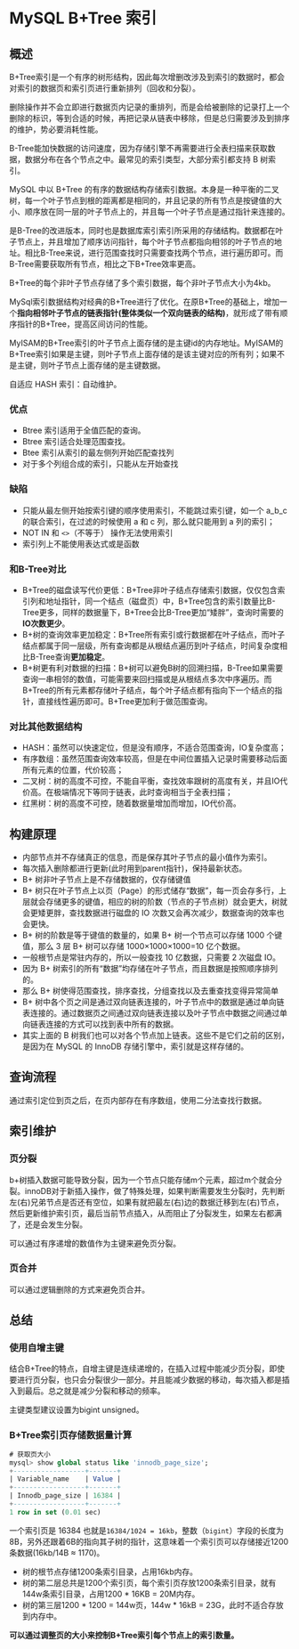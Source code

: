 # MySQL B+Tree 索引

## 概述

B+Tree索引是一个有序的树形结构，因此每次增删改涉及到索引的数据时，都会对索引的数据页和索引页进行重新排列（回收和分裂）。



删除操作并不会立即进行数据页内记录的重排列，而是会给被删除的记录打上一个删除的标识，等到合适的时候，再把记录从链表中移除，但是总归需要涉及到排序的维护，势必要消耗性能。

B-Tree能加快数据的访问速度，因为存储引擎不再需要进行全表扫描来获取数据，数据分布在各个节点之中。最常见的索引类型，大部分索引都支持 B 树索引。



MySQL 中以 B+Tree 的有序的数据结构存储索引数据。本身是一种平衡的二叉树，每一个叶子节点到根的距离都是相同的，并且记录的所有节点是按键值的大小、顺序放在同一层的叶子节点上的，并且每一个叶子节点是通过指针来连接的。

是B-Tree的改进版本，同时也是数据库索引索引所采用的存储结构。数据都在叶子节点上，并且增加了顺序访问指针，每个叶子节点都指向相邻的叶子节点的地址。相比B-Tree来说，进行范围查找时只需要查找两个节点，进行遍历即可。而B-Tree需要获取所有节点，相比之下B+Tree效率更高。

B+Tree的每个非叶子节点存储了多个索引数据，每个非叶子节点大小为4kb。

MySql索引数据结构对经典的B+Tree进行了优化。在原B+Tree的基础上，增加一个**指向相邻叶子节点的链表指针(整体类似一个双向链表的结构)**，就形成了带有顺序指针的B+Tree，提高区间访问的性能。



MyISAM的B+Tree索引的叶子节点上面存储的是主键id的内存地址。MyISAM的B+Tree索引如果是主键，则叶子节点上面存储的是该主键对应的所有列；如果不是主键，则叶子节点上面存储的是主键数据。

自适应 HASH 索引：自动维护。



### 优点

- Btree 索引适用于全值匹配的查询。
- Btree 索引适合处理范围查找。
- Btee 索引从索引的最左侧列开始匹配查找列
- 对于多个列组合成的索引，只能从左开始查找



### 缺陷

- 只能从最左侧开始按索引键的顺序使用索引，不能跳过索引键，如一个 a_b_c 的联合索引，在过滤的时候使用 a 和 c 列，那么就只能用到 a 列的索引；
- NOT IN 和 `<>`（不等于） 操作无法使用索引
- 索引列上不能使用表达式或是函数



### 和B-Tree对比

- B+Tree的磁盘读写代价更低：B+Tree非叶子结点存储索引数据，仅仅包含索引列和地址指针，同一个结点（磁盘页）中，B+Tree包含的索引数量比B-Tree更多，同样的数据量下，B+Tree会比B-Tree更加“矮胖”，查询时需要的**IO次数更少**。
- B+树的查询效率更加稳定：B+Tree所有索引或行数据都在叶子结点，而叶子结点都属于同一层级，所有查询都是从根结点遍历到叶子结点，时间复杂度相比B-Tree查询**更加稳定**。
- B+树更有利对数据的扫描：B+树可以避免B树的回溯扫描，B-Tree如果需要查询一串相邻的数值，可能需要来回扫描或是从根结点多次中序遍历。而B+Tree的所有元素都存储叶子结点，每个叶子结点都有指向下一个结点的指针，直接线性遍历即可。B+Tree更加利于做范围查询。



### 对比其他数据结构

- HASH：虽然可以快速定位，但是没有顺序，不适合范围查询，IO复杂度高；
- 有序数组：虽然范围查询效率较高，但是在中间位置插入记录时需要移动后面所有元素的位置，代价较高；
- 二叉树：树的高度不可控，不能自平衡，查找效率跟树的高度有关，并且IO代价高。在极端情况下等同于链表，此时查询相当于全表扫描；
- 红黑树：树的高度不可控，随着数据量增加而增加，IO代价高。



## 构建原理

- 内部节点并不存储真正的信息，而是保存其叶子节点的最小值作为索引。
- 每次插入删除都进行更新(此时用到parent指针)，保持最新状态。
- B+ 树非叶子节点上是不存储数据的，仅存储键值
- B+ 树只在叶子节点上以页（Page）的形式储存“数据”，每一页会存多行，上层就会存储更多的键值，相应的树的阶数（节点的子节点树）就会更大，树就会更矮更胖，查找数据进行磁盘的 IO 次数又会再次减少，数据查询的效率也会更快。
- B+ 树的阶数是等于键值的数量的，如果 B+ 树一个节点可以存储 1000 个键值，那么 3 层 B+ 树可以存储 1000×1000×1000=10 亿个数据。
- 一般根节点是常驻内存的，所以一般查找 10 亿数据，只需要 2 次磁盘 IO。
- 因为 B+ 树索引的所有“数据”均存储在叶子节点，而且数据是按照顺序排列的。
- 那么 B+ 树使得范围查找，排序查找，分组查找以及去重查找变得异常简单
- B+ 树中各个页之间是通过双向链表连接的，叶子节点中的数据是通过单向链表连接的。通过数据页之间通过双向链表连接以及叶子节点中数据之间通过单向链表连接的方式可以找到表中所有的数据。
- 其实上面的 B 树我们也可以对各个节点加上链表。这些不是它们之前的区别，是因为在 MySQL 的 InnoDB 存储引擎中，索引就是这样存储的。



## 查询流程

通过索引定位到页之后，在页内部存在有序数组，使用二分法查找行数据。



## 索引维护

### 页分裂

b+树插入数据可能导致分裂，因为一个节点只能存储m个元素，超过m个就会分裂。innoDB对于新插入操作，做了特殊处理，如果判断需要发生分裂时，先判断左(右)兄弟节点是否还有空位，如果有就把最左(右)边的数据迁移到左(右)节点，然后更新维护索引页，最后当前节点插入，从而阻止了分裂发生，如果左右都满了，还是会发生分裂。



可以通过有序递增的数值作为主键来避免页分裂。



### 页合并

可以通过逻辑删除的方式来避免页合并。



## 总结

### 使用自增主键

结合B+Tree的特点，自增主键是连续递增的，在插入过程中能减少页分裂，即使要进行页分裂，也只会分裂很少一部分。并且能减少数据的移动，每次插入都是插入到最后。总之就是减少分裂和移动的频率。

主键类型建议设置为bigint unsigned。



### B+Tree索引页存储数据量计算

```sql
# 获取页大小
mysql> show global status like 'innodb_page_size';
+------------------+-------+
| Variable_name    | Value |
+------------------+-------+
| Innodb_page_size | 16384 |
+------------------+-------+
1 row in set (0.01 sec)
```



一个索引页是 16384 也就是`16384/1024 = 16kb`，整数（`bigint`）字段的长度为8B，另外还跟着6B的指向其子树的指针，这意味着一个索引页可以存储接近1200条数据(16kb/14B ≈ 1170)。

- 树的根节点存储1200条索引目录，占用16kb内存。
- 树的第二层总共是1200个索引页，每个索引页存放1200条索引目录，就有144w条索引目录，占用1200 \* 16KB = 20M内存。
- 树的第三层1200 \* 1200 = 144w页，144w \* 16kB = 23G，此时不适合存放到内存中。



**可以通过调整页的大小来控制B+Tree索引每个节点上的索引数量。**
